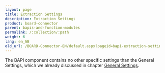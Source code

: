 ```yaml
---
layout: page
title: Extraction Settings
description: Extraction Settings
product: board-connector
parent: bapis-and-function-modules
permalink: /:collection/:path
weight: 6
lang: en_GB
old_url: /BOARD-Connector-EN/default.aspx?pageid=bapi-extraction-settings
---
```


The BAPI component contains no other specific settings than the General Settings, which we already discussed in chapter 
[General Settings]().